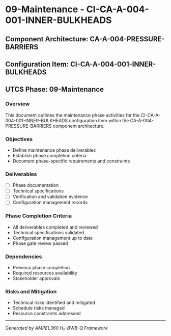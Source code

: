 # 09-Maintenance - CI-CA-A-004-001-INNER-BULKHEADS

## Component Architecture: CA-A-004-PRESSURE-BARRIERS
## Configuration Item: CI-CA-A-004-001-INNER-BULKHEADS
## UTCS Phase: 09-Maintenance

### Overview
This document outlines the maintenance phase activities for the CI-CA-A-004-001-INNER-BULKHEADS configuration item within the CA-A-004-PRESSURE-BARRIERS component architecture.

### Objectives
- Define maintenance phase deliverables
- Establish phase completion criteria
- Document phase-specific requirements and constraints

### Deliverables
- [ ] Phase documentation
- [ ] Technical specifications
- [ ] Verification and validation evidence
- [ ] Configuration management records

### Phase Completion Criteria
- All deliverables completed and reviewed
- Technical specifications validated
- Configuration management up to date
- Phase gate review passed

### Dependencies
- Previous phase completion
- Required resources availability
- Stakeholder approvals

### Risks and Mitigation
- Technical risks identified and mitigated
- Schedule risks managed
- Resource constraints addressed

---
*Generated by AMPEL360 H₂-BWB-Q Framework*

